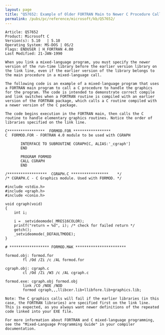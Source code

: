 ```yaml
---
layout: page
title: "Q57652: Example of Older FORTRAN Main to Newer C Procedure Call"
permalink: /pubs/pc/reference/microsoft/kb/Q57652/
---
```


	Article: Q57652
	Product: Microsoft C
	Version(s): 5.10   | 5.10
	Operating System: MS-DOS | OS/2
	Flags: ENDUSER | H_FORTRAN 4.00
	Last Modified: 21-JAN-1990
	
	When you link a mixed-language program, you must specify the newer
	version of the run-time library before the earlier version library on
	the link line, even if the earlier version of the library belongs to
	the main procedure in a mixed-language call.
	
	The following code is an example of a mixed-language program that uses
	a FORTRAN main program to call a C procedure to handle the graphics
	for the program. The code is intended to demonstrate correct compile
	and link switches when a FORTRAN routine is compiled with an earlier
	version of the FORTRAN package, which calls a C routine compiled with
	a newer version of the C package.
	
	The code begins execution in the FORTRAN main, then calls the C
	routine to handle elementary graphics routines. Notice the order of
	libraries specified on the link line.
	
	C*****************  FORMOD.FOR *****************
	C  FORMOD.FOR - FORTRAN 4.0 module to be used with CGRAPH
	
	       INTERFACE TO SUBROUTINE CGRAPH[C, ALIAS:'_cgraph']
	       END
	
	       PROGRAM FORMOD
	       CALL CGRAPH
	       END
	
	/******************  CGRAPH.C *****************    */
	/* CGRAPH.C - C Graphics module. Used with FORMOD. */
	
	#include <stdio.h>
	#include <graph.h>
	#include <conio.h>
	
	void cgraph(void)
	{
	    int i;
	
	    i = _setvideomode(_MRES16COLOR);
	    printf("return = %d", i); /* check for failed return */
	    getch();
	    _setvideomode(_DEFAULTMODE);
	}
	
	# ****************** FORMOD.MAK ***********************
	
	formod.obj: formod.for
	        fl /Od /Zi /c /AL formod.for
	
	cgraph.obj: cgraph.c
	        cl /Od /Zi /W3 /c /AL cgraph.c
	
	formod.exe: cgraph.obj formod.obj
	        link /CO /NOE /NOD
	        formod cgraph,,,llibcer.lib+llibfore.lib+graphics.lib;
	
	Note: The C graphics calls will fail if the earlier libraries (in this
	case, the FORTRAN libraries) are specified first on the link line.
	This is expected, as you always want newer definitions of the repeated
	code linked into your EXE file.
	
	For more information about FORTRAN and C mixed-language programming,
	see the "Mixed-Language Programming Guide" in your compiler
	documentation.

